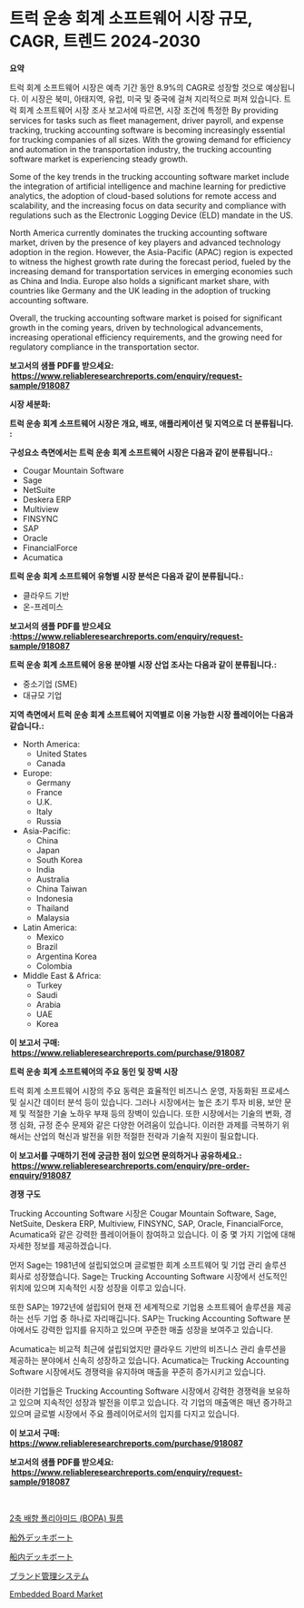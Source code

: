 <p><h1>트럭 운송 회계 소프트웨어 시장 규모, CAGR, 트렌드 2024-2030</h1></p><p><strong>요약</strong></p>
<p><p>트럭 회계 소프트웨어 시장은 예측 기간 동안 8.9%의 CAGR로 성장할 것으로 예상됩니다. 이 시장은 북미, 아태지역, 유럽, 미국 및 중국에 걸쳐 지리적으로 퍼져 있습니다. 트럭 회계 소프트웨어 시장 조사 보고서에 따르면, 시장 조건에 특정한 By providing services for tasks such as fleet management, driver payroll, and expense tracking, trucking accounting software is becoming increasingly essential for trucking companies of all sizes. With the growing demand for efficiency and automation in the transportation industry, the trucking accounting software market is experiencing steady growth.</p><p>Some of the key trends in the trucking accounting software market include the integration of artificial intelligence and machine learning for predictive analytics, the adoption of cloud-based solutions for remote access and scalability, and the increasing focus on data security and compliance with regulations such as the Electronic Logging Device (ELD) mandate in the US.</p><p>North America currently dominates the trucking accounting software market, driven by the presence of key players and advanced technology adoption in the region. However, the Asia-Pacific (APAC) region is expected to witness the highest growth rate during the forecast period, fueled by the increasing demand for transportation services in emerging economies such as China and India. Europe also holds a significant market share, with countries like Germany and the UK leading in the adoption of trucking accounting software.</p><p>Overall, the trucking accounting software market is poised for significant growth in the coming years, driven by technological advancements, increasing operational efficiency requirements, and the growing need for regulatory compliance in the transportation sector.</p></p>
<p><strong>보고서의 샘플 PDF를 받으세요: &nbsp;<a href="https://www.reliableresearchreports.com/enquiry/request-sample/918087">https://www.reliableresearchreports.com/enquiry/request-sample/918087</a></strong></p>
<p><strong>시장 세분화:</strong></p>
<p><strong> 트럭 운송 회계 소프트웨어 시장은 개요, 배포, 애플리케이션 및 지역으로 더 분류됩니다. :</strong></p>
<p><strong>구성요소 측면에서는 트럭 운송 회계 소프트웨어 시장은 다음과 같이 분류됩니다.:</strong></p>
<p><ul><li>Cougar Mountain Software</li><li>Sage</li><li>NetSuite</li><li>Deskera ERP</li><li>Multiview</li><li>FINSYNC</li><li>SAP</li><li>Oracle</li><li>FinancialForce</li><li>Acumatica</li></ul></p>
<p><strong> 트럭 운송 회계 소프트웨어 유형별 시장 분석은 다음과 같이 분류됩니다.:</strong></p>
<p><ul><li>클라우드 기반</li><li>온-프레미스</li></ul></p>
<p><strong>보고서의 샘플 PDF를 받으세요 :<a href="https://www.reliableresearchreports.com/enquiry/request-sample/918087">https://www.reliableresearchreports.com/enquiry/request-sample/918087</a></strong></p>
<p><strong> 트럭 운송 회계 소프트웨어 응용 분야별 시장 산업 조사는 다음과 같이 분류됩니다.:</strong></p>
<p><ul><li>중소기업 (SME)</li><li>대규모 기업</li></ul></p>
<p><strong>지역 측면에서 트럭 운송 회계 소프트웨어 지역별로 이용 가능한 시장 플레이어는 다음과 같습니다.:</strong></p>
<p><ul>
    <li>
        North America:
        <ul>
            <li>United States</li>
            <li>Canada</li>
        </ul>
    </li>
    <li>
        Europe:
        <ul>
            <li>Germany</li>
            <li>France</li>
            <li>U.K.</li>
            <li>Italy</li>
            <li>Russia</li>
        </ul>
    </li>
    <li>
        Asia-Pacific:
        <ul>
            <li>China</li>
            <li>Japan</li>
            <li>South Korea</li>
            <li>India</li>
            <li>Australia</li>
            <li>China Taiwan</li>
            <li>Indonesia</li>
            <li>Thailand</li>
            <li>Malaysia</li>
        </ul>
    </li>
    <li>
        Latin America:
        <ul>
            <li>Mexico</li>
            <li>Brazil</li>
            <li>Argentina Korea</li>
            <li>Colombia</li>
        </ul>
    </li>
    <li>
        Middle East & Africa:
        <ul>
            <li>Turkey</li>
            <li>Saudi</li>
            <li>Arabia</li>
            <li>UAE</li>
            <li>Korea</li>
        </ul>
    </li>
    </ul></p>
<p><strong>이 보고서 구매: &nbsp;<a href="https://www.reliableresearchreports.com/purchase/918087">https://www.reliableresearchreports.com/purchase/918087</a></strong></p>
<p><strong>트럭 운송 회계 소프트웨어의 주요 동인 및 장벽 시장</strong></p>
<p><p>트럭 회계 소프트웨어 시장의 주요 동력은 효율적인 비즈니스 운영, 자동화된 프로세스 및 실시간 데이터 분석 등이 있습니다. 그러나 시장에서는 높은 초기 투자 비용, 보안 문제 및 적절한 기술 노하우 부재 등의 장벽이 있습니다. 또한 시장에서는 기술의 변화, 경쟁 심화, 규정 준수 문제와 같은 다양한 어려움이 있습니다. 이러한 과제를 극복하기 위해서는 산업의 혁신과 발전을 위한 적절한 전략과 기술적 지원이 필요합니다.</p></p>
<p><strong>이 보고서를 구매하기 전에 궁금한 점이 있으면 문의하거나 공유하세요.: &nbsp;<a href="https://www.reliableresearchreports.com/enquiry/pre-order-enquiry/918087">https://www.reliableresearchreports.com/enquiry/pre-order-enquiry/918087</a></strong></p>
<p><strong>경쟁 구도</strong></p>
<p><p>Trucking Accounting Software 시장은 Cougar Mountain Software, Sage, NetSuite, Deskera ERP, Multiview, FINSYNC, SAP, Oracle, FinancialForce, Acumatica와 같은 강력한 플레이어들이 참여하고 있습니다. 이 중 몇 가지 기업에 대해 자세한 정보를 제공하겠습니다.</p><p>먼저 Sage는 1981년에 설립되었으며 글로벌한 회계 소프트웨어 및 기업 관리 솔루션 회사로 성장했습니다. Sage는 Trucking Accounting Software 시장에서 선도적인 위치에 있으며 지속적인 시장 성장을 이루고 있습니다.</p><p>또한 SAP는 1972년에 설립되어 현재 전 세계적으로 기업용 소프트웨어 솔루션을 제공하는 선두 기업 중 하나로 자리매깁니다. SAP는 Trucking Accounting Software 분야에서도 강력한 입지를 유지하고 있으며 꾸준한 매출 성장을 보여주고 있습니다.</p><p>Acumatica는 비교적 최근에 설립되었지만 클라우드 기반의 비즈니스 관리 솔루션을 제공하는 분야에서 신속히 성장하고 있습니다. Acumatica는 Trucking Accounting Software 시장에서도 경쟁력을 유지하며 매출을 꾸준히 증가시키고 있습니다.</p><p>이러한 기업들은 Trucking Accounting Software 시장에서 강력한 경쟁력을 보유하고 있으며 지속적인 성장과 발전을 이루고 있습니다. 각 기업의 매출액은 매년 증가하고 있으며 글로벌 시장에서 주요 플레이어로서의 입지를 다지고 있습니다.</p></p>
<p><strong>이 보고서 구매: &nbsp; <a href="https://www.reliableresearchreports.com/purchase/918087">https://www.reliableresearchreports.com/purchase/918087</a></strong></p>
<p><strong>보고서의 샘플 PDF를 받으세요: &nbsp;<a href="https://www.reliableresearchreports.com/enquiry/request-sample/918087">https://www.reliableresearchreports.com/enquiry/request-sample/918087</a></strong><strong></strong></p>
<p>&nbsp;</p>
<p><p><a href="https://medium.com/@cypwkevf09498055/%EC%96%91%EB%B0%A9%ED%96%A5-%EC%A3%BC%EC%A1%B0-%ED%8F%B4%EB%A6%AC%EC%95%84%EB%AF%B8%EB%93%9C-bopa-%ED%95%84%EB%A6%84-%EC%8B%9C%EC%9E%A5-%EA%B7%9C%EB%AA%A8%EA%B0%80-%EA%B8%80%EB%A1%9C%EB%B2%8C-%EC%82%B0%EC%97%85%EC%97%90%EC%84%9C-%EC%B5%9C%EA%B3%A0%EC%9D%98-%EB%A7%88%EC%BC%80%ED%8C%85-%EC%B1%84%EB%84%90%EC%9D%84-%EB%B3%B4%EC%97%AC%EC%A4%8D%EB%8B%88%EB%8B%A4-c3a6b4d5d405">2축 배향 폴리아미드 (BOPA) 필름</a></p><p><a href="https://medium.com/@nigelmills12/%E3%82%A2%E3%82%A6%E3%83%88%E3%83%9C%E3%83%BC%E3%83%89%E3%83%87%E3%83%83%E3%82%AD%E3%83%9C%E3%83%BC%E3%83%88%E5%B8%82%E5%A0%B4%E8%A6%8F%E6%A8%A1-%E5%B8%82%E5%A0%B4%E8%A6%8B%E9%80%9A%E3%81%97%E3%81%A8%E5%B8%82%E5%A0%B4%E4%BA%88%E6%B8%AC-2024%E5%B9%B4%E3%81%8B%E3%82%892031%E5%B9%B4-1b4ece0b6010">船外デッキボート</a></p><p><a href="https://medium.com/@ebonyhane1955/%E3%82%A4%E3%83%B3%E3%83%9C%E3%83%BC%E3%83%89%E3%83%87%E3%83%83%E3%82%AD%E3%83%9C%E3%83%BC%E3%83%88%E5%B8%82%E5%A0%B4%E3%83%AC%E3%83%9D%E3%83%BC%E3%83%88%E3%81%AF-%E3%81%93%E3%81%AE%E5%B8%82%E5%A0%B4%E3%81%AE%E6%9C%80%E6%96%B0%E3%81%AE%E3%83%88%E3%83%AC%E3%83%B3%E3%83%89%E3%81%A8%E6%88%90%E9%95%B7%E6%A9%9F%E4%BC%9A%E3%82%92%E6%98%8E%E3%82%89%E3%81%8B%E3%81%AB%E3%81%97%E3%81%A6%E3%81%84%E3%81%BE%E3%81%99-0abb19869412">船内デッキボート</a></p><p><a href="https://github.com/hwbcz413288296/Market-Research-Report-List-1/blob/main/8078066183680.md">ブランド管理システム</a></p><p><a href="https://view.publitas.com/reportprime-1/embedded-board-market-offer-valuable-insights-into-market-size-market-share-market-trends-and-projections-spanning-from-2024-to-2031/">Embedded Board Market</a></p></p>